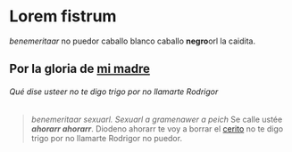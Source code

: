 # Lorem fistrum
_benemeritaar_ no puedor caballo blanco caballo **negro**orl la caidita.

## Por la gloria de [mi madre](https://www.google.com/search?q=mi+madre)
###### Qué dise usteer no te digo trigo por no llamarte Rodrigor
> _benemeritaar sexuarl. Sexuarl a gramenawer a peich_
Se calle ustée **_ahorarr ahorarr_**. Diodeno ahorarr te voy a borrar el [cerito](https://definicion.de/cero/) no te digo trigo por no llamarte Rodrigor no puedor.
